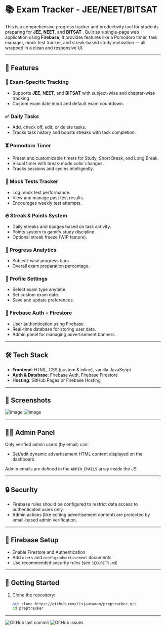 # 📚 Exam Tracker - JEE/NEET/BITSAT

This is a comprehensive progress tracker and productivity tool for students preparing for **JEE**, **NEET**, and **BITSAT** . Built as a single-page web application using **Firebase**, it provides features like a Pomodoro timer, task manager, mock test tracker, and streak-based study motivation — all wrapped in a clean and responsive UI.

---

## 🚀 Features

### 🧠 Exam-Specific Tracking
- Supports **JEE**, **NEET**, and **BITSAT** with subject-wise and chapter-wise tracking.
- Custom exam date input and default exam countdown.

### ✅ Daily Tasks
- Add, check off, edit, or delete tasks.
- Tracks task history and boosts streaks with task completion.

### ⏳ Pomodoro Timer
- Preset and customizable timers for Study, Short Break, and Long Break.
- Visual timer with break-mode color changes.
- Tracks sessions and cycles intelligently.

### 📝 Mock Tests Tracker
- Log mock test performance.
- View and manage past test results.
- Encourages weekly test attempts.

### 🔥 Streak & Points System
- Daily streaks and badges based on task activity.
- Points system to gamify study discipline.
- Optional streak freeze (WIP feature).

### 🎯 Progress Analytics
- Subject-wise progress bars.
- Overall exam preparation percentage.

### 👤 Profile Settings
- Select exam type anytime.
- Set custom exam date.
- Save and update preferences.

### 🔐 Firebase Auth + Firestore
- User authentication using Firebase.
- Real-time database for storing user data.
- Admin panel for managing advertisement banners.

---

## 🛠️ Tech Stack

- **Frontend**: HTML, CSS (custom & inline), vanilla JavaScript
- **Auth & Database**: Firebase Auth, Firebase Firestore
- **Hosting**: GitHub Pages or Firebase Hosting

---

## 📸 Screenshots

![image](https://github.com/user-attachments/assets/3c950df2-7369-47ca-aadf-6bd1ba78d34b)
![image](https://github.com/user-attachments/assets/1cf6ff24-7a78-4448-9584-9e7fbab0e5fc)


---

## 🧑‍💻 Admin Panel

Only verified admin users (by email) can:
- Set/edit dynamic advertisement HTML content displayed on the dashboard.

Admin emails are defined in the `ADMIN_EMAILS` array inside the JS.

---

## 🔒 Security

- Firebase rules should be configured to restrict data access to authenticated users only.
- Admin actions (like editing advertisement content) are protected by email-based admin verification.

---
## 🔧 Firebase Setup
- Enable Firestore and Authentication
- Add `users` and `config/advertisement` documents
- Use recommended security rules (see `SECURITY.md`)

--------
## 🧭 Getting Started

1. Clone the repository:
   ```bash
   git clone https://github.com/itsjaataman/preptracker.git
   cd preptracker

----


![GitHub last commit](https://img.shields.io/github/last-commit/itsjaataman/preptracker)
![GitHub issues](https://img.shields.io/github/issues/itsjaataman/preptracker)
